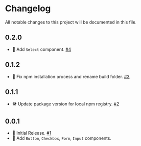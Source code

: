 # Changelog
All notable changes to this project will be documented in this file.

## 0.2.0

- 🌟 Add `Select` component. [#4](https://github.com/carwale/oxygen/pull/4)

## 0.1.2

- 🐞 Fix npm installation process and rename build folder. [#3](https://github.com/carwale/oxygen/pull/3)

## 0.1.1

- 🛠 Update package version for local npm registry. [#2](https://github.com/carwale/oxygen/pull/2)

## 0.0.1

- 🌟 Initial Release. [#1](https://github.com/carwale/oxygen/pull/1)
- 🌟 Add `Button`, `Checkbox`, `Form`, `Input` components.
